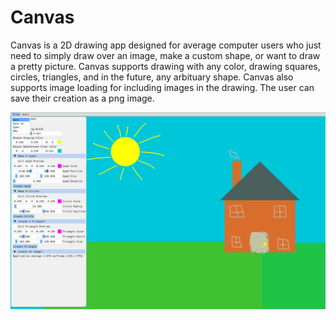 # Canvas
Canvas is a 2D drawing app designed for average computer users who just need to simply draw over an image, make a custom shape, or want to draw a pretty picture. 
Canvas supports drawing with any color, drawing squares, circles, triangles, and in the future, any arbituary shape. Canvas also supports image loading for including
images in the drawing. The user can save their creation as a png image. 


![](house.png)
